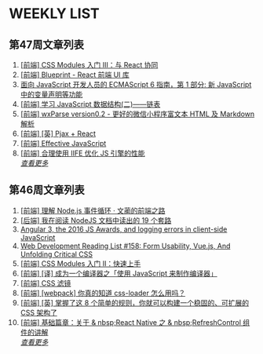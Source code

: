 # WEEKLY LIST        
## 第47周文章列表       
1. [[前端] CSS Modules 入门 Ⅲ：与 React 协同](http://gold.xitu.io/entry/582900572e958a005eb6ce8a)       
2. [[前端] Blueprint - React 前端 UI 库](http://gold.xitu.io/entry/58284fa967f35600587f627f)            
3. [面向 JavaScript 开发人员的 ECMAScript 6 指南，第 1
                部分: 新 JavaScript 中的变量声明等功能](http://www.ibm.com/developerworks/cn/web/wa-ecmascript6-neward-p1/index.html?ca=drs-)       
4. [[前端] 学习 JavaScript 数据结构(二)——链表](http://gold.xitu.io/entry/582874735bbb50004f1a39c0)       
5. [[前端] wxParse version0.2 - 更好的微信小程序富文本 HTML 及 Markdown 解析](http://gold.xitu.io/entry/5829018eda2f600056e0a31c)       
6. [[前端] [英] Pjax + React](http://gold.xitu.io/entry/5829e2b0da2f600056e96e5f)       
7. [[前端] Effective JavaScript](http://gold.xitu.io/entry/5829de13d203090054056c91)       
8. [[前端] 合理使用 IIFE 优化 JS 引擎的性能](http://gold.xitu.io/entry/582b1e7ba22b9d006b5e61f1)       
*[查看更多](https://github.com/iv-web/ivweb-weekly/blob/master/weekly/2016/week_47/)*       

       
## 第46周文章列表       
1. [[前端] 理解 Node.js 事件循环 · 文蔺的前端之路](http://gold.xitu.io/entry/582736d1128fe1005cc906da)       
2. [[后端] 我在阅读 NodeJS 文档中读出的 19 个套路](http://gold.xitu.io/entry/58233a212f301e005c3b913a)       
3. [Angular 3, the 2016 JS Awards, and logging errors in client-side JavaScript](http://javascriptweekly.com/issues/309)       
4. [Web Development Reading List #158: Form Usability, Vue.js, And Unfolding Critical CSS](https://www.smashingmagazine.com/2016/11/web-development-reading-list-158/)       
5. [[前端] CSS Modules 入门 Ⅱ：快速上手](http://gold.xitu.io/entry/5827ab518ac2470059686190)       
6. [[前端] [译] 成为一个编译器之「使用 JavaScript 来制作编译器」](http://gold.xitu.io/entry/582343555bbb500059056d4b)       
7. [[前端] CSS 滤镜](http://gold.xitu.io/entry/582743e3570c3500586e5b1e)       
8. [[前端] [webpack] 你真的知道 css-loader 怎么用吗？](http://gold.xitu.io/entry/5826e755c4c9710054313d6e)       
9. [[前端] [英] 掌握了这 8 个简单的规则，你就可以构建一个稳固的、可扩展的 CSS 架构了](http://gold.xitu.io/entry/58219292128fe1005a190fd2)       
10. [[前端] 基础篇章：关于 & nbsp;React Native 之 & nbsp;RefreshControl 组件的讲解](http://gold.xitu.io/entry/5824f9fea22b9d00670a8271)       
*[查看更多](https://github.com/iv-web/ivweb-weekly/blob/master/weekly/2016/week_47/)*       

